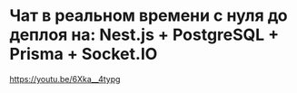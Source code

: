 # Чат в реальном времени с нуля до деплоя на: Nest.js + PostgreSQL + Prisma + Socket.IO
https://youtu.be/6Xka__4typg
